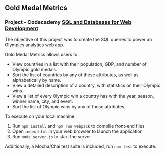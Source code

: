 ## Gold Medal Metrics
### Project - Codecademy [SQL and Databases for Web Development](https://www.codecademy.com/learn/paths/web-development)

The objective of this project was to create the SQL queries to power an Olympics analytics web app.  

Gold Medal Metrics allows users to:

- View countries in a list with their population, GDP, and number of Olympic gold medals.
- Sort the list of countries by any of these attributes, as well as alphabetically by name.
- View a detailed description of a country, with statistics on their Olympic wins.
- View a list of every Olympic win a country has with the year, season, winner name, city, and event.
- Sort the list of Olympic wins by any of these attributes.

To execute on your local machine:
1. Run `npm install` and `npm run webpack` to complile front-end files
2. Open `index.html` in your web browser to launch the application
3. Run `node server.js` to start the server

Additionally, a Mocha/Chai test suite is included, run `npm test` to execute.   
